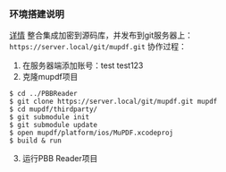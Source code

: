 ### 环境搭建说明
[详情](http://192.168.85.6:8090/pages/viewpage.action?pageId=1770204)
整合集成加密到源码库，并发布到git服务器上：`https://server.local/git/mupdf.git`
协作过程：
1. 在服务器端添加账号：test  test123
2. 克隆mupdf项目
```shell
$ cd ../PBBReader
$ git clone https://server.local/git/mupdf.git mupdf
$ cd mupdf/thirdparty/
$ git submodule init
$ git submodule update
$ open mupdf/platform/ios/MuPDF.xcodeproj
$ build & run
```
3. 运行PBB Reader项目

